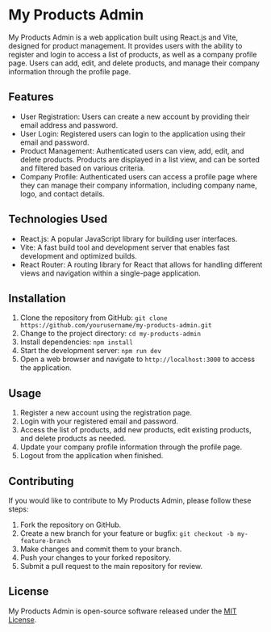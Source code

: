 # My Products Admin

My Products Admin is a web application built using React.js and Vite, designed for product management. It provides users with the ability to register and login to access a list of products, as well as a company profile page. Users can add, edit, and delete products, and manage their company information through the profile page.

## Features

- User Registration: Users can create a new account by providing their email address and password.
- User Login: Registered users can login to the application using their email and password.
- Product Management: Authenticated users can view, add, edit, and delete products. Products are displayed in a list view, and can be sorted and filtered based on various criteria.
- Company Profile: Authenticated users can access a profile page where they can manage their company information, including company name, logo, and contact details.

## Technologies Used

- React.js: A popular JavaScript library for building user interfaces.
- Vite: A fast build tool and development server that enables fast development and optimized builds.
- React Router: A routing library for React that allows for handling different views and navigation within a single-page application.

## Installation

1. Clone the repository from GitHub: `git clone https://github.com/yourusername/my-products-admin.git`
2. Change to the project directory: `cd my-products-admin`
3. Install dependencies: `npm install`
4. Start the development server: `npm run dev`
5. Open a web browser and navigate to `http://localhost:3000` to access the application.

## Usage

1. Register a new account using the registration page.
2. Login with your registered email and password.
3. Access the list of products, add new products, edit existing products, and delete products as needed.
4. Update your company profile information through the profile page.
5. Logout from the application when finished.

## Contributing

If you would like to contribute to My Products Admin, please follow these steps:

1. Fork the repository on GitHub.
2. Create a new branch for your feature or bugfix: `git checkout -b my-feature-branch`
3. Make changes and commit them to your branch.
4. Push your changes to your forked repository.
5. Submit a pull request to the main repository for review.

## License

My Products Admin is open-source software released under the [MIT License](LICENSE).


